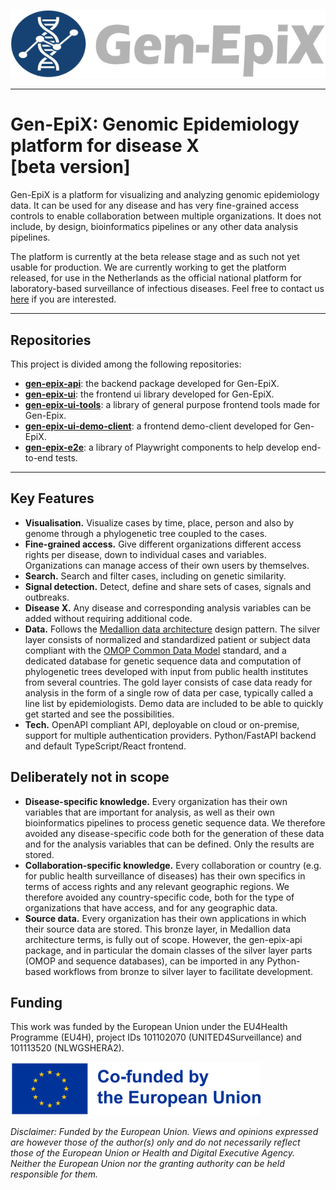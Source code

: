 <p align="center">
    <img src="./docs/assets/gen-epix_logo_full.svg" alt="gen-epix-logo">
</p>

---

# Gen-EpiX: Genomic Epidemiology platform for disease X<br>[beta version]

Gen-EpiX is a platform for visualizing and analyzing genomic epidemiology data. It can be used for any disease and has very fine-grained access controls to enable collaboration between multiple organizations. It does not include, by design, bioinformatics pipelines or any other data analysis pipelines.

The platform is currently at the beta release stage and as such not yet usable for production. We are currently working to get the platform released, for use in the Netherlands as the official national platform for laboratory-based surveillance of infectious diseases. Feel free to contact us <a href="mailto:ivo.van.walle@rivm.nl">here</a> if you are interested.

---

## Repositories

This project is divided among the following repositories:

- **<a href="https://github.com/RIVM-bioinformatics/gen-epix-api" target="_blank">gen-epix-api</a>**: the backend package developed for Gen-EpiX.
- **<a href="https://github.com/RIVM-bioinformatics/gen-epix-ui" target="_blank">gen-epix-ui</a>**: the frontend ui library developed for Gen-EpiX.
- **<a href="https://github.com/RIVM-bioinformatics/gen-epix-ui-tools" target="_blank">gen-epix-ui-tools</a>**: a library of general purpose frontend tools made for Gen-Epix.
- **<a href="https://github.com/RIVM-bioinformatics/gen-epix-ui-demo-client" target="_blank">gen-epix-ui-demo-client</a>**: a frontend demo-client developed for Gen-EpiX.
- **<a href="https://github.com/RIVM-bioinformatics/gen-epix-e2e" target="_blank">gen-epix-e2e</a>**: a library of Playwright components to help develop end-to-end tests.

---

## Key Features

- **Visualisation.** Visualize cases by time, place, person and also by genome through a phylogenetic tree coupled to the cases.
- **Fine-grained access.** Give different organizations different access rights per disease, down to individual cases and variables. Organizations can manage access of their own users by themselves.
- **Search.** Search and filter cases, including on genetic similarity.
- **Signal detection.** Detect, define and share sets of cases, signals and outbreaks.
- **Disease X.** Any disease and corresponding analysis variables can be added without requiring additional code.
- **Data.** Follows the <a href="https://dataengineering.wiki/Concepts/Data+Architecture/Medallion+Architecture" target="_blank">Medallion data architecture</a> design pattern. The silver layer consists of normalized and standardized patient or subject data compliant with the <a href="https://www.ohdsi.org/data-standardization" target="_blank">OMOP Common Data Model</a> standard, and a dedicated database for genetic sequence data and computation of phylogenetic trees developed with input from public health institutes from several countries. The gold layer consists of case data ready for analysis in the form of a single row of data per case, typically called a line list by epidemiologists. Demo data are included to be able to quickly get started and see the possibilities.
- **Tech.** OpenAPI compliant API, deployable on cloud or on-premise, support for multiple authentication providers. Python/FastAPI backend and default TypeScript/React frontend.

## Deliberately not in scope

- **Disease-specific knowledge.** Every organization has their own variables that are important for analysis, as well as their own bioinformatics pipelines to process genetic sequence data. We therefore avoided any disease-specific code both for the generation of these data and for the analysis variables that can be defined. Only the results are stored.
- **Collaboration-specific knowledge.** Every collaboration or country (e.g. for public health surveillance of diseases) has their own specifics in terms of access rights and any relevant geographic regions. We therefore avoided any country-specific code, both for the type of organizations that have access, and for any geographic data.
- **Source data.** Every organization has their own applications in which their source data are stored. This bronze layer, in Medallion data architecture terms, is fully out of scope. However, the gen-epix-api package, and in particular the domain classes of the silver layer parts (OMOP and sequence databases), can be imported in any Python-based workflows from bronze to silver layer to facilitate development.

## Funding

This work was funded by the European Union under the EU4Health Programme (EU4H), project IDs 101102070 (UNITED4Surveillance) and 101113520 (NLWGSHERA2).

<img src="./docs/assets/cofunded_EU_logo.png" alt="cofunded-EU-logo" width = 400>

*Disclaimer: Funded by the European Union. Views and opinions expressed are however those of the author(s) only and do not necessarily reflect those of the European Union or Health and Digital Executive Agency. Neither the European Union nor the granting authority can be held responsible for them.*
